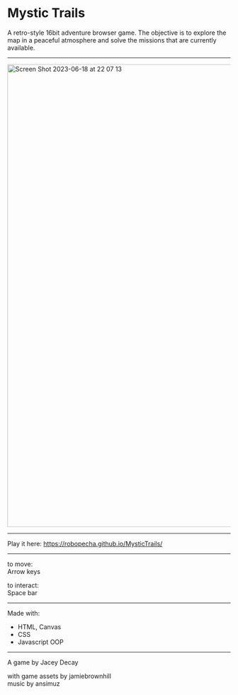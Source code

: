# Mystic Trails

A retro-style 16bit adventure browser game. The objective is to explore the map in a peaceful atmosphere and solve the missions that are currently available.     

---

   
   
<img width="1045" alt="Screen Shot 2023-06-18 at 22 07 13" src="https://github.com/robopecha/MysticTrails/assets/108631401/d0837715-4afb-4308-b88a-e6bb426114cd">
   
---

Play it here: https://robopecha.github.io/MysticTrails/   

---   
    
to move:  
Arrow keys  
    
to interact:  
Space bar   

---   
    
Made with:  
- HTML, Canvas  
- CSS  
- Javascript OOP
     
---    

A game by Jacey Decay  

with game assets by jamiebrownhill  
music by ansimuz

